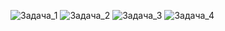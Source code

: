 ![Задача_1](https://github.com/vyacheslav-sadov/devops-netology/blob/WM_branch/Задача_1.png)
![Задача_2](https://github.com/vyacheslav-sadov/devops-netology/blob/WM_branch/Задача_2.png)
![Задача_3](https://github.com/vyacheslav-sadov/devops-netology/blob/WM_branch/Задача_3.png)
![Задача_4](https://github.com/vyacheslav-sadov/devops-netology/blob/WM_branch/Задача_4.png)